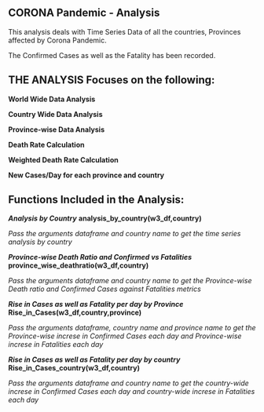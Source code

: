 CORONA Pandemic - Analysis
--------------------------

This analysis deals with Time Series Data of all the countries, Provinces affected by Corona Pandemic.

The Confirmed Cases as well as the Fatality has been recorded.


THE ANALYSIS Focuses on the following:
-------------------------------------

  **World Wide Data Analysis**
  
  **Country Wide Data Analysis**
  
  **Province-wise Data Analysis**
  
  **Death Rate Calculation**
  
  **Weighted Death Rate Calculation**
  
  **New Cases/Day for each province and country**

Functions Included in the Analysis:
----------------------------------

***Analysis by Country***
**analysis_by_country(w3_df,country)**

*Pass the arguments dataframe and country name to get the time series analysis by country*

***Province-wise Death Ratio and Confirmed vs Fatalities***
**province_wise_deathratio(w3_df,country)**

*Pass the arguments dataframe and country name to get the Province-wise Death ratio and Confirmed Cases against Fatalities metrics*

***Rise in Cases as well as Fatality per day by Province***
**Rise_in_Cases(w3_df,country,province)**

*Pass the arguments dataframe, country name and province name to get the Province-wise increse in Confirmed Cases each day and Province-wise increse in Fatalities each day*

***Rise in Cases as well as Fatality per day by country***
**Rise_in_Cases_country(w3_df,country)**

*Pass the arguments dataframe and country name to get the country-wide increse in Confirmed Cases each day and country-wide increse in Fatalities each day*
